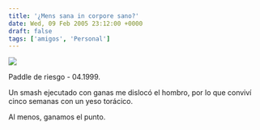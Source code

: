 ```yaml
---
title: '¿Mens sana in corpore sano?'
date: Wed, 09 Feb 2005 23:12:00 +0000
draft: false
tags: ['amigos', 'Personal']
---
```


[![](http://photos1.blogger.com/img/121/3009/400/yeso1.jpg)](http://photos1.blogger.com/img/121/3009/640/yeso1.jpg) 

Paddle de riesgo - 04.1999. 

Un smash ejecutado con ganas me dislocó el hombro, por lo que conviví cinco semanas con un yeso torácico. 

Al menos, ganamos el punto.
